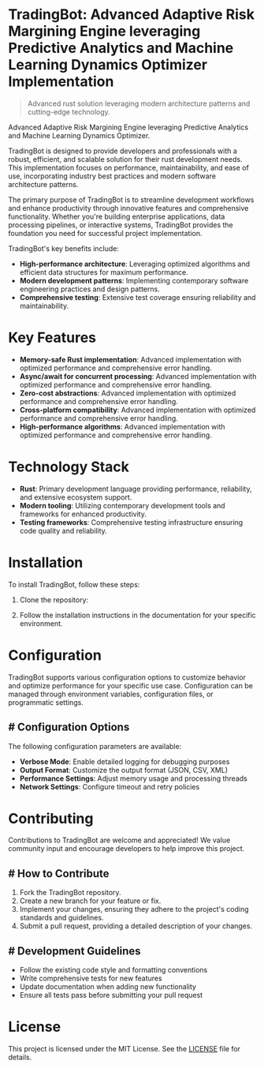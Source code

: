 <!-- fallback_TradingBot_20251002190502_20863 -->

# TradingBot: Advanced Adaptive Risk Margining Engine leveraging Predictive Analytics and Machine Learning Dynamics Optimizer Implementation
> Advanced rust solution leveraging modern architecture patterns and cutting-edge technology.

Advanced Adaptive Risk Margining Engine leveraging Predictive Analytics and Machine Learning Dynamics Optimizer.

TradingBot is designed to provide developers and professionals with a robust, efficient, and scalable solution for their rust development needs. This implementation focuses on performance, maintainability, and ease of use, incorporating industry best practices and modern software architecture patterns.

The primary purpose of TradingBot is to streamline development workflows and enhance productivity through innovative features and comprehensive functionality. Whether you're building enterprise applications, data processing pipelines, or interactive systems, TradingBot provides the foundation you need for successful project implementation.

TradingBot's key benefits include:

* **High-performance architecture**: Leveraging optimized algorithms and efficient data structures for maximum performance.
* **Modern development patterns**: Implementing contemporary software engineering practices and design patterns.
* **Comprehensive testing**: Extensive test coverage ensuring reliability and maintainability.

# Key Features

* **Memory-safe Rust implementation**: Advanced implementation with optimized performance and comprehensive error handling.
* **Async/await for concurrent processing**: Advanced implementation with optimized performance and comprehensive error handling.
* **Zero-cost abstractions**: Advanced implementation with optimized performance and comprehensive error handling.
* **Cross-platform compatibility**: Advanced implementation with optimized performance and comprehensive error handling.
* **High-performance algorithms**: Advanced implementation with optimized performance and comprehensive error handling.

# Technology Stack

* **Rust**: Primary development language providing performance, reliability, and extensive ecosystem support.
* **Modern tooling**: Utilizing contemporary development tools and frameworks for enhanced productivity.
* **Testing frameworks**: Comprehensive testing infrastructure ensuring code quality and reliability.

# Installation

To install TradingBot, follow these steps:

1. Clone the repository:


2. Follow the installation instructions in the documentation for your specific environment.

# Configuration

TradingBot supports various configuration options to customize behavior and optimize performance for your specific use case. Configuration can be managed through environment variables, configuration files, or programmatic settings.

## # Configuration Options

The following configuration parameters are available:

* **Verbose Mode**: Enable detailed logging for debugging purposes
* **Output Format**: Customize the output format (JSON, CSV, XML)
* **Performance Settings**: Adjust memory usage and processing threads
* **Network Settings**: Configure timeout and retry policies

# Contributing

Contributions to TradingBot are welcome and appreciated! We value community input and encourage developers to help improve this project.

## # How to Contribute

1. Fork the TradingBot repository.
2. Create a new branch for your feature or fix.
3. Implement your changes, ensuring they adhere to the project's coding standards and guidelines.
4. Submit a pull request, providing a detailed description of your changes.

## # Development Guidelines

* Follow the existing code style and formatting conventions
* Write comprehensive tests for new features
* Update documentation when adding new functionality
* Ensure all tests pass before submitting your pull request

# License

This project is licensed under the MIT License. See the [LICENSE](https://github.com/mpermar082/TradingBot/blob/main/LICENSE) file for details.
